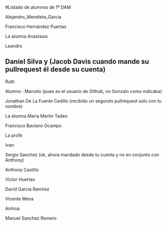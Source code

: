 #Listado de alumnos de 1º DAM

Alejandro_Mendieta_Garcia

Francisco Hernández Puertas

La alumna Anastasia

Leandro

## Daniel Silva y (Jacob Davis cuando mande su pullrequest él desde su cuenta)

Ruth

Alumno : Marcelo (pues es el usuario de GIthub, no Gonzalo como indicaba) 

Jonathan De La Fuente Cedillo (recibido un segundo pullrequest solo con tu nombre)

La alumna Maria Martin Tadeo

Francisco Baviano Ocampo

La profe 

Ivan 

Sergio Sanchez (ok, ahora mandado desde tu cuenta y no en conjunto con Anthony)

Anthony Castillo

Victor Huertas

David García Ramírez

Vicente Mena

Ainhoa

Manuel Sanchez Romero
